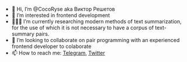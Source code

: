 - 👋 Hi, I’m @CocoRyse aka Виктор Решетов
- 👀 I’m interested in frontend development
- 🧑🏼‍💻 I’m currently researching modern methods of text summarization, for the use of which it is not necessary to have a corpus of text-summary pairs.
- 💞️ I’m looking to collaborate on pair programming with an experienced frontend developer to colaborate
- 📫 How to reach me:
     [Telegram](https://t.me/cocoryse), [Twitter](https://twitter.com/cocoryse)
